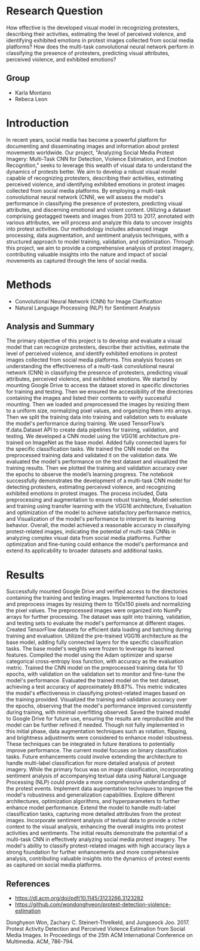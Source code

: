 
# Research Question
How effective is the developed visual model in recognizing protesters, describing their activities, estimating the level of perceived violence, and identifying exhibited emotions in protest images collected from social media platforms? How does the multi-task convolutional neural network perform in classifying the presence of protesters, predicting visual attributes, perceived violence, and exhibited emotions?

## Group 
- Karla Montano
- Rebeca Leon

# Introduction
In recent years, social media has become a powerful platform for documenting and disseminating images and information about protest movements worldwide. Our project, "Analyzing Social Media Protest Imagery: Multi-Task CNN for Detection, Violence Estimation, and Emotion Recognition," seeks to leverage this wealth of visual data to understand the dynamics of protests better. We aim to develop a robust visual model capable of recognizing protesters, describing their activities, estimating perceived violence, and identifying exhibited emotions in protest images collected from social media platforms. By employing a multi-task convolutional neural network (CNN), we will assess the model's performance in classifying the presence of protesters, predicting visual attributes, and discerning emotional and violent content. Utilizing a dataset comprising geotagged tweets and images from 2013 to 2017, annotated with various attributes, we will process and analyze this data to uncover insights into protest activities. Our methodology includes advanced image processing, data augmentation, and sentiment analysis techniques, with a structured approach to model training, validation, and optimization. Through this project, we aim to provide a comprehensive analysis of protest imagery, contributing valuable insights into the nature and impact of social movements as captured through the lens of social media.

# Methods 
- Convolutional Neural Network (CNN) for Image Clarification 
- Natural Language Processing (NLP) for Sentiment Analysis

## Analysis and Summary
The primary objective of this project is to develop and evaluate a visual model that can recognize protesters, describe their activities, estimate the level of perceived violence, and identify exhibited emotions in protest images collected from social media platforms. This analysis focuses on understanding the effectiveness of a multi-task convolutional neural network (CNN) in classifying the presence of protesters, predicting visual attributes, perceived violence, and exhibited emotions. We started by mounting Google Drive to access the dataset stored in specific directories for training and testing. Then we ensured the accessibility of the directories containing the images and listed their contents to verify successful mounting. Then we loaded and preprocessed the images by resizing them to a uniform size, normalizing pixel values, and organizing them into arrays. Then we split the training data into training and validation sets to evaluate the model's performance during training. We used TensorFlow’s tf.data.Dataset API to create data pipelines for training, validation, and testing. We developed a CNN model using the VGG16 architecture pre-trained on ImageNet as the base model. Added fully connected layers for the specific classification tasks. We trained the CNN model on the preprocessed training data and validated it on the validation data. We evaluated the model's performance on the test dataset and visualized the training results. Then we plotted the training and validation accuracy over the epochs to observe the model’s learning progress. The notebook successfully demonstrates the development of a multi-task CNN model for detecting protesters, estimating perceived violence, and recognizing exhibited emotions in protest images. The process included, Data preprocessing and augmentation to ensure robust training, Model selection and training using transfer learning with the VGG16 architecture, Evaluation and optimization of the model to achieve satisfactory performance metrics, and Visualization of the model's performance to interpret its learning behavior. Overall, the model achieved a reasonable accuracy in classifying protest-related images, indicating the potential of multi-task CNNs in analyzing complex visual data from social media platforms. Further optimization and fine-tuning could enhance the model's performance and extend its applicability to broader datasets and additional tasks.

# Results 
Successfully mounted Google Drive and verified access to the directories containing the training and testing images. Implemented functions to load and preprocess images by resizing them to 150x150 pixels and normalizing the pixel values. The preprocessed images were organized into NumPy arrays for further processing. The dataset was split into training, validation, and testing sets to evaluate the model's performance at different stages. Created TensorFlow datasets for efficient data loading and batching during training and evaluation. Utilized the pre-trained VGG16 architecture as the base model, adding fully connected layers for the specific classification tasks. The base model's weights were frozen to leverage its learned features. Compiled the model using the Adam optimizer and sparse categorical cross-entropy loss function, with accuracy as the evaluation metric. Trained the CNN model on the preprocessed training data for 10 epochs, with validation on the validation set to monitor and fine-tune the model's performance. Evaluated the trained model on the test dataset, achieving a test accuracy of approximately 89.87%. This metric indicates the model's effectiveness in classifying protest-related images based on the training provided. Visualized the training and validation accuracy over the epochs, observing that the model's performance improved consistently during training, with minimal overfitting observed. Saved the trained model to Google Drive for future use, ensuring the results are reproducible and the model can be further refined if needed. Though not fully implemented in this initial phase, data augmentation techniques such as rotation, flipping, and brightness adjustments were considered to enhance model robustness. These techniques can be integrated in future iterations to potentially improve performance. The current model focuses on binary classification tasks. Future enhancements could involve extending the architecture to handle multi-label classification for more detailed analysis of protest imagery. While the primary focus was on image classification, incorporating sentiment analysis of accompanying textual data using Natural Language Processing (NLP) could provide a more comprehensive understanding of the protest events. Implement data augmentation techniques to improve the model's robustness and generalization capabilities. Explore different architectures, optimization algorithms, and hyperparameters to further enhance model performance. Extend the model to handle multi-label classification tasks, capturing more detailed attributes from the protest images. Incorporate sentiment analysis of textual data to provide a richer context to the visual analysis, enhancing the overall insights into protest activities and sentiments. The initial results demonstrate the potential of a multi-task CNN in effectively analyzing social media protest imagery. The model's ability to classify protest-related images with high accuracy lays a strong foundation for further enhancements and more comprehensive analysis, contributing valuable insights into the dynamics of protest events as captured on social media platforms.

## References 
- https://dl.acm.org/doi/pdf/10.1145/3123266.3123282
- https://github.com/wondonghyeon/protest-detection-violence-estimation

Donghyeon Won, Zachary C. Steinert-Threlkeld, and Jungseock Joo. 2017. Protest Activity Detection and Perceived Violence Estimation from Social Media Images. In Proceedings of the 25th ACM International Conference on Multimedia. ACM, 786-794.

